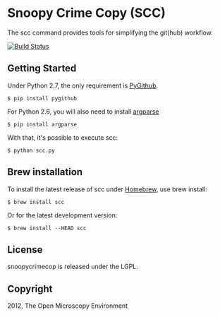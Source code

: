 # Snoopy Crime Copy (SCC)

The scc command provides tools for simplifying the git(hub) workflow.

[![Build Status](https://travis-ci.org/openmicroscopy/snoopycrimecop.png)](http://travis-ci.org/openmicroscopy/snoopycrimecop)


## Getting Started

Under Python 2.7, the only requirement is [PyGithub](https://github.com/jacquev6/PyGithub).

    $ pip install pygithub

For Python 2.6, you will also need to install [argparse](http://pypi.python.org/pypi/argparse)

    $ pip install argparse

With that, it's possible to execute scc:

    $ python scc.py


## Brew installation

To install the latest release of scc under [Homebrew](http://mxcl.github.com/homebrew/), use brew install:

    $ brew install scc

Or for the latest development version:

    $ brew install --HEAD scc


## License

snoopycrimecop is released under the LGPL.


## Copyright

2012, The Open Microscopy Environment
